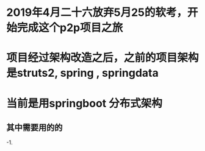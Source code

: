 # 2019年4月二十六放弃5月25的软考，开始完成这个p2p项目之旅

# 项目经过架构改造之后，之前的项目架构是struts2, spring , springdata 

# 当前是用springboot 分布式架构
## 其中需要用的的
-1.
